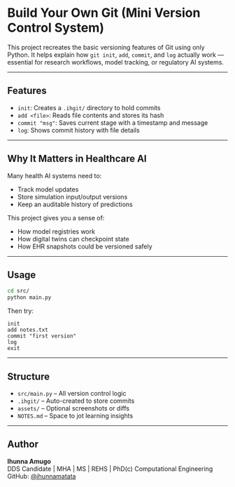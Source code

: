 # Build Your Own Git (Mini Version Control System)

This project recreates the basic versioning features of Git using only Python. It helps explain how `git init`, `add`, `commit`, and `log` actually work — essential for research workflows, model tracking, or regulatory AI systems.

---

## Features

- `init`: Creates a `.ihgit/` directory to hold commits
- `add <file>`: Reads file contents and stores its hash
- `commit "msg"`: Saves current stage with a timestamp and message
- `log`: Shows commit history with file details

---

## Why It Matters in Healthcare AI

Many health AI systems need to:
- Track model updates
- Store simulation input/output versions
- Keep an auditable history of predictions

This project gives you a sense of:
- How model registries work
- How digital twins can checkpoint state
- How EHR snapshots could be versioned safely

---

## Usage

```bash
cd src/
python main.py
```

Then try:
```
init
add notes.txt
commit "first version"
log
exit
```

---

## Structure

- `src/main.py` – All version control logic
- `.ihgit/` – Auto-created to store commits
- `assets/` – Optional screenshots or diffs
- `NOTES.md` – Space to jot learning insights

---

## Author

**Ihunna Amugo**  
DDS Candidate | MHA | MS | REHS | PhD(c) Computational Engineering  
GitHub: [@ihunnamatata](https://github.com/ihunnamatata)
